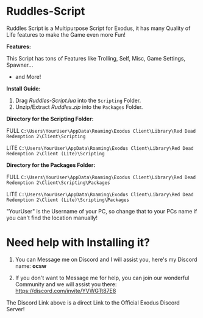 # Ruddles-Script


Ruddles Script is a Multipurpose Script for Exodus, it has many Quality of Life features to make the Game even more Fun!



**Features:**

This Script has tons of Features like Trolling, Self, Misc, Game Settings, Spawner...

 + and More!


**Install Guide:**

1) Drag *Ruddles-Script.lua* into the ``Scripting`` Folder.
2) Unzip/Extract *Ruddles.zip* into the ``Packages`` Folder.

**Directory for the Scripting Folder:**

FULL
```C:\Users\YourUser\AppData\Roaming\Exodus Client\Library\Red Dead Redemption 2\Client\Scripting```

LITE
```C:\Users\YourUser\AppData\Roaming\Exodus Client\Library\Red Dead Redemption 2\Client (Lite)\Scripting```

**Directory for the Packages Folder:**

FULL
```C:\Users\YourUser\AppData\Roaming\Exodus Client\Library\Red Dead Redemption 2\Client\Scripting\Packages```

LITE
```C:\Users\YourUser\AppData\Roaming\Exodus Client\Library\Red Dead Redemption 2\Client (Lite)\Scripting\Packages```


"YourUser" is the Username of your PC, so change that to your PCs name if you can't find the location manually!


# Need help with Installing it?

1) You can Message me on Discord and I will assist you, here's my Discord name: **ocsw**

2) If you don't want to Message me for help, you can join our wonderful Community and we will assist you there: https://discord.com/invite/YVWGTt87E8

The Discord Link above is a direct Link to the Official Exodus Discord Server!
